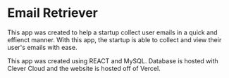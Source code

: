 # Email Retriever

This app was created to help a startup collect user emails in a quick and effienct manner. With this app, the startup is able to collect and view their user's emails with ease.

This app was created using REACT and MySQL. Database is hosted with Clever Cloud and the website is hosted off of Vercel. 
